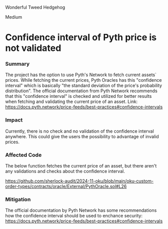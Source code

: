 Wonderful Tweed Hedgehog

Medium

# Confidence interval of Pyth price is not validated

### Summary

The project has the option to use Pyth's Network to fetch current assets` prices. While fetching the current prices, Pyth Oracles has this "confidence interval" which is basically "the standard deviation of the price's probability distribution". The official documentation from Pyth Network recommends that this "confidence interval" is checked and utilized for better results when fetching and validating the current price of an asset. 
Link:
https://docs.pyth.network/price-feeds/best-practices#confidence-intervals

### Impact

Currently, there is no check and no validation of the confidence interval anywhere. This could give the users the possibility to  advantage of invalid prices.

### Affected Code
The below function fetches the current price of an asset, but there aren't any validations and checks about the confidence interval. 

https://github.com/sherlock-audit/2024-11-oku/blob/main/oku-custom-order-types/contracts/oracle/External/PythOracle.sol#L26 

### Mitigation
The official documentation by Pyth Network has some recommendations how the confidence interval should be used to enchance security:
https://docs.pyth.network/price-feeds/best-practices#confidence-intervals